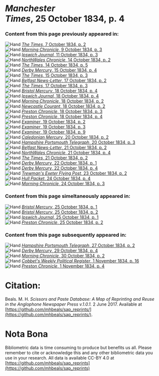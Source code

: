# *Manchester Times*, 25 October 1834, p. 4  
  
### Content from this page previously appeared in:  
![Hand](http://scissorsandpaste.net/wp-content/uploads/2017/06/smallhandpointer.png) [*The Times*, 7 October 1834, p. 2](https://mhbeals.github.io/sap_html/The-Times/The-Times-7-October-1834-p-2)  
![Hand](http://scissorsandpaste.net/wp-content/uploads/2017/06/smallhandpointer.png) [*Morning Chronicle*, 9 October 1834, p. 3](https://mhbeals.github.io/sap_html/Morning-Chronicle/Morning-Chronicle-9-October-1834-p-3)  
![Hand](http://scissorsandpaste.net/wp-content/uploads/2017/06/smallhandpointer.png) [*Ipswich Journal*, 11 October 1834, p. 3](https://mhbeals.github.io/sap_html/Ipswich-Journal/Ipswich-Journal-11-October-1834-p-3)  
![Hand](http://scissorsandpaste.net/wp-content/uploads/2017/06/smallhandpointer.png) [*NorthWales Chronicle*, 14 October 1834, p. 2](https://mhbeals.github.io/sap_html/NorthWales-Chronicle/NorthWales-Chronicle-14-October-1834-p-2)  
![Hand](http://scissorsandpaste.net/wp-content/uploads/2017/06/smallhandpointer.png) [*The Times*, 14 October 1834, p. 5](https://mhbeals.github.io/sap_html/The-Times/The-Times-14-October-1834-p-5)  
![Hand](http://scissorsandpaste.net/wp-content/uploads/2017/06/smallhandpointer.png) [*Derby Mercury*, 15 October 1834, p. 4](https://mhbeals.github.io/sap_html/Derby-Mercury/Derby-Mercury-15-October-1834-p-4)  
![Hand](http://scissorsandpaste.net/wp-content/uploads/2017/06/smallhandpointer.png) [*The Times*, 15 October 1834, p. 3](https://mhbeals.github.io/sap_html/The-Times/The-Times-15-October-1834-p-3)  
![Hand](http://scissorsandpaste.net/wp-content/uploads/2017/06/smallhandpointer.png) [*Belfast News-Letter*, 17 October 1834, p. 2](https://mhbeals.github.io/sap_html/Belfast-News-Letter/Belfast-News-Letter-17-October-1834-p-2)  
![Hand](http://scissorsandpaste.net/wp-content/uploads/2017/06/smallhandpointer.png) [*The Times*, 17 October 1834, p. 3](https://mhbeals.github.io/sap_html/The-Times/The-Times-17-October-1834-p-3)  
![Hand](http://scissorsandpaste.net/wp-content/uploads/2017/06/smallhandpointer.png) [*Bristol Mercury*, 18 October 1834, p. 4](https://mhbeals.github.io/sap_html/Bristol-Mercury/Bristol-Mercury-18-October-1834-p-4)  
![Hand](http://scissorsandpaste.net/wp-content/uploads/2017/06/smallhandpointer.png) [*Ipswich Journal*, 18 October 1834, p. 4](https://mhbeals.github.io/sap_html/Ipswich-Journal/Ipswich-Journal-18-October-1834-p-4)  
![Hand](http://scissorsandpaste.net/wp-content/uploads/2017/06/smallhandpointer.png) [*Morning Chronicle*, 18 October 1834, p. 2](https://mhbeals.github.io/sap_html/Morning-Chronicle/Morning-Chronicle-18-October-1834-p-2)  
![Hand](http://scissorsandpaste.net/wp-content/uploads/2017/06/smallhandpointer.png) [*Newcastle Courant*, 18 October 1834, p. 2](https://mhbeals.github.io/sap_html/Newcastle-Courant/Newcastle-Courant-18-October-1834-p-2)  
![Hand](http://scissorsandpaste.net/wp-content/uploads/2017/06/smallhandpointer.png) [*Preston Chronicle*, 18 October 1834, p. 3](https://mhbeals.github.io/sap_html/Preston-Chronicle/Preston-Chronicle-18-October-1834-p-3)  
![Hand](http://scissorsandpaste.net/wp-content/uploads/2017/06/smallhandpointer.png) [*Preston Chronicle*, 18 October 1834, p. 4](https://mhbeals.github.io/sap_html/Preston-Chronicle/Preston-Chronicle-18-October-1834-p-4)  
![Hand](http://scissorsandpaste.net/wp-content/uploads/2017/06/smallhandpointer.png) [*Examiner*, 19 October 1834, p. 2](https://mhbeals.github.io/sap_html/Examiner/Examiner-19-October-1834-p-2)  
![Hand](http://scissorsandpaste.net/wp-content/uploads/2017/06/smallhandpointer.png) [*Examiner*, 19 October 1834, p. 3](https://mhbeals.github.io/sap_html/Examiner/Examiner-19-October-1834-p-3)  
![Hand](http://scissorsandpaste.net/wp-content/uploads/2017/06/smallhandpointer.png) [*Examiner*, 19 October 1834, p. 9](https://mhbeals.github.io/sap_html/Examiner/Examiner-19-October-1834-p-9)  
![Hand](http://scissorsandpaste.net/wp-content/uploads/2017/06/smallhandpointer.png) [*Caledonian Mercury*, 20 October 1834, p. 2](https://mhbeals.github.io/sap_html/Caledonian-Mercury/Caledonian-Mercury-20-October-1834-p-2)  
![Hand](http://scissorsandpaste.net/wp-content/uploads/2017/06/smallhandpointer.png) [*Hampshire Portsmouth Telegraph*, 20 October 1834, p. 3](https://mhbeals.github.io/sap_html/Hampshire-Portsmouth-Telegraph/Hampshire-Portsmouth-Telegraph-20-October-1834-p-3)  
![Hand](http://scissorsandpaste.net/wp-content/uploads/2017/06/smallhandpointer.png) [*Belfast News-Letter*, 21 October 1834, p. 2](https://mhbeals.github.io/sap_html/Belfast-News-Letter/Belfast-News-Letter-21-October-1834-p-2)  
![Hand](http://scissorsandpaste.net/wp-content/uploads/2017/06/smallhandpointer.png) [*NorthWales Chronicle*, 21 October 1834, p. 4](https://mhbeals.github.io/sap_html/NorthWales-Chronicle/NorthWales-Chronicle-21-October-1834-p-4)  
![Hand](http://scissorsandpaste.net/wp-content/uploads/2017/06/smallhandpointer.png) [*The Times*, 21 October 1834, p. 2](https://mhbeals.github.io/sap_html/The-Times/The-Times-21-October-1834-p-2)  
![Hand](http://scissorsandpaste.net/wp-content/uploads/2017/06/smallhandpointer.png) [*Derby Mercury*, 22 October 1834, p. 1](https://mhbeals.github.io/sap_html/Derby-Mercury/Derby-Mercury-22-October-1834-p-1)  
![Hand](http://scissorsandpaste.net/wp-content/uploads/2017/06/smallhandpointer.png) [*Derby Mercury*, 22 October 1834, p. 4](https://mhbeals.github.io/sap_html/Derby-Mercury/Derby-Mercury-22-October-1834-p-4)  
![Hand](http://scissorsandpaste.net/wp-content/uploads/2017/06/smallhandpointer.png) [*Trewman's Exeter Flying Post*, 23 October 1834, p. 2](https://mhbeals.github.io/sap_html/Trewman's-Exeter-Flying-Post/Trewman's-Exeter-Flying-Post-23-October-1834-p-2)  
![Hand](http://scissorsandpaste.net/wp-content/uploads/2017/06/smallhandpointer.png) [*Hull Packet*, 24 October 1834, p. 4](https://mhbeals.github.io/sap_html/Hull-Packet/Hull-Packet-24-October-1834-p-4)  
![Hand](http://scissorsandpaste.net/wp-content/uploads/2017/06/smallhandpointer.png) [*Morning Chronicle*, 24 October 1834, p. 3](https://mhbeals.github.io/sap_html/Morning-Chronicle/Morning-Chronicle-24-October-1834-p-3)  
  
### Content from this page simeltaneously appeared in:  
![Hand](http://scissorsandpaste.net/wp-content/uploads/2017/06/smallhandpointer.png) [*Bristol Mercury*, 25 October 1834, p. 1](https://mhbeals.github.io/sap_html/Bristol-Mercury/Bristol-Mercury-25-October-1834-p-1)  
![Hand](http://scissorsandpaste.net/wp-content/uploads/2017/06/smallhandpointer.png) [*Bristol Mercury*, 25 October 1834, p. 2](https://mhbeals.github.io/sap_html/Bristol-Mercury/Bristol-Mercury-25-October-1834-p-2)  
![Hand](http://scissorsandpaste.net/wp-content/uploads/2017/06/smallhandpointer.png) [*Ipswich Journal*, 25 October 1834, p. 1](https://mhbeals.github.io/sap_html/Ipswich-Journal/Ipswich-Journal-25-October-1834-p-1)  
![Hand](http://scissorsandpaste.net/wp-content/uploads/2017/06/smallhandpointer.png) [*Preston Chronicle*, 25 October 1834, p. 2](https://mhbeals.github.io/sap_html/Preston-Chronicle/Preston-Chronicle-25-October-1834-p-2)  
  
### Content from this page subsequently appeared in:  
![Hand](http://scissorsandpaste.net/wp-content/uploads/2017/06/smallhandpointer.png) [*Hampshire Portsmouth Telegraph*, 27 October 1834, p. 2](https://mhbeals.github.io/sap_html/Hampshire-Portsmouth-Telegraph/Hampshire-Portsmouth-Telegraph-27-October-1834-p-2)  
![Hand](http://scissorsandpaste.net/wp-content/uploads/2017/06/smallhandpointer.png) [*Derby Mercury*, 29 October 1834, p. 4](https://mhbeals.github.io/sap_html/Derby-Mercury/Derby-Mercury-29-October-1834-p-4)  
![Hand](http://scissorsandpaste.net/wp-content/uploads/2017/06/smallhandpointer.png) [*Morning Chronicle*, 30 October 1834, p. 2](https://mhbeals.github.io/sap_html/Morning-Chronicle/Morning-Chronicle-30-October-1834-p-2)  
![Hand](http://scissorsandpaste.net/wp-content/uploads/2017/06/smallhandpointer.png) [*Cobbet's Weekly Political Register*, 1 November 1834, p. 16](https://mhbeals.github.io/sap_html/Cobbet's-Weekly-Political-Register/Cobbet's-Weekly-Political-Register-1-November-1834-p-16)  
![Hand](http://scissorsandpaste.net/wp-content/uploads/2017/06/smallhandpointer.png) [*Preston Chronicle*, 1 November 1834, p. 4](https://mhbeals.github.io/sap_html/Preston-Chronicle/Preston-Chronicle-1-November-1834-p-4)  


# Citation: 

Beals. M. H. *Scissors and Paste Database: A Map of Reprinting and Reuse in the Anglophone Newspaper Press v.1.0.1.* 2 June 2017. Available at [https://github.com/mhbeals/sap_reprints/](https://github.com/mhbeals/sap_reprints/). 

# Nota Bona

Bibliometric data is time consuming to produce but benefits us all. Please remember to cite or acknowledge this and any other bibliometric data you use in your research. All data is available CC-BY 4.0 at [https://github.com/mhbeals/sap_reprints](https://github.com/mhbeals/sap_reprints)
